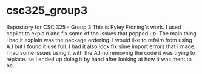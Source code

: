 # csc325_group3
Repository for CSC 325 - Group 3
This is Ryley Froning's work. I used copilot to explain and fix some of the issues that popped up. The main thing i had it explain was the package ordering. I would like to refaim from using A.I but I found it use full. I had it also look fix sime import errors that I made. I had some issues using it with the A.I no removing the code it was trying to replace. so I ended up doing it by hand after looking at how it was ment to be.